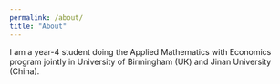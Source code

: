 ```yaml
---
permalink: /about/
title: "About"
---
```


I am a year-4 student doing the Applied Mathematics with Economics program jointly in University of Birmingham (UK) and Jinan University (China). 
